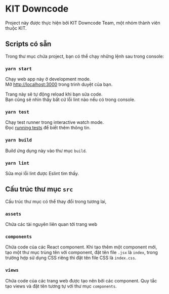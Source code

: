 # KIT Downcode

Project này được thực hiện bởi KIT Downcode Team, một nhóm thành viên thuộc KIT.

## Scripts có sẵn

Trong thư mục chứa project, bạn có thể chạy những lệnh sau trong console:

### `yarn start`

Chạy web app này ở development mode.\
Mở [http://localhost:3000](http://localhost:3000) trong trình duyệt của bạn.

Trang này sẽ tự động reload khi bạn sửa code.\
Bạn cũng sẽ nhìn thấy bất cứ lỗi lint nào nếu có trong console.

### `yarn test`

Chạy test runner trong interactive watch mode.\
Đọc [running tests](https://facebook.github.io/create-react-app/docs/running-tests) để biết thêm thông tin.

### `yarn build`

Build ứng dụng này vào thư mục `build`.

### `yarn lint`

Sửa mọi lỗi lint được Eslint tìm thấy.

## Cấu trúc thư mục `src`

Cấu trúc thư mục có thể thay đổi trong tương lai,

### `assets`

Chứa các tài nguyên liên quan tới trang web

### `components`

Chứa code của các React component. Khi tạo thêm một component mới, tạo một thư mục trùng tên với component, đặt tên file `.jsx` là `index`, trong trường hợp sử dụng CSS riêng thì đặt tên file CSS là `index.css`.

### `views`

Chứa code của các trang web được tạo nên bởi các component. Quy tắc tạo views và đặt tên tương tự với thư mục `components`.